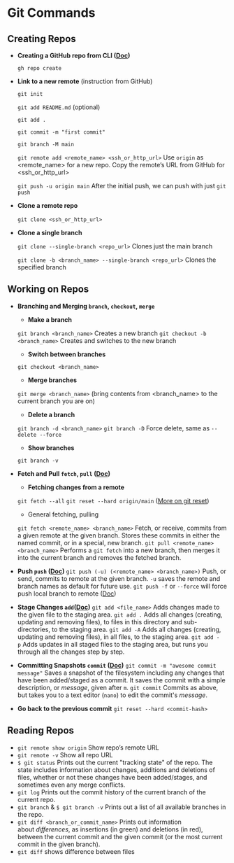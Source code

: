 # Git Commands

## Creating Repos

- **Creating a GitHub repo from CLI ([Doc](https://cli.github.com/manual/gh_repo_create))**
    
    `gh repo create`
    
- **Link to a new remote** (instruction from GitHub)
    
    `git init`
    
    `git add README.md` (optional)
    
    `git add .`
    
    `git commit -m "first commit"`
    
    `git branch -M main`
    
    `git remote add <remote_name> <ssh_or_http_url>` Use `origin` as <remote_name> for a new repo. Copy the remote’s URL from GitHub for <ssh_or_http_url>
    
    `git push -u origin main` After the initial push, we can push with just `git push`
    
- **Clone a remote repo**
    
    `git clone <ssh_or_http_url>` 
    
- **Clone a single branch**
 
    `git clone --single-branch <repo_url>`  Clones just the main branch

    `git clone -b <branch_name> --single-branch <repo_url>` Clones the specified branch
    
    

## Working on Repos

- **Branching and Merging `branch`, `checkout`, `merge`**
    
    - **Make a branch**
    
    `git branch <branch_name>` Creates a new branch
    `git checkout -b <branch_name>` Creates and switches to the new branch
    
    - **Switch between branches**
    
    `git checkout <branch_name>`
    
    - **Merge branches**
    
    `git merge <branch_name>` (bring contents from <branch_name> to the current branch you are on)
    
    - **Delete a branch**
    
    `git branch -d <branch_name>`
    `git branch -D` Force delete, same as `--delete --force`
    
    - **Show branches**
    
    `git branch -v`


- **Fetch and Pull `fetch`, `pull` ([Doc](https://github.com/git-guides/git-pull))**
    
    - **Fetching changes from a remote** 
    
    `git fetch --all`
    `git reset --hard origin/main` ([More on git reset](https://github.com/git-guides/git-pull#undo-a-git-pull))
    
    - General fetching, pulling
    
    `git fetch <remote_name> <branch_name>` Fetch, or receive, commits from a given remote at the given branch. Stores these commits in either the named commit, or in a special, new branch.
    `git pull <remote_name> <branch_name>` Performs a `git fetch` into a new branch, then merges it into the current branch and removes the fetched branch.


- **Push `push` ([Doc](https://github.com/git-guides/git-push))**
    `git push (-u) (<remote_name> <branch_name>)` Push, or send, commits to remote at the given branch. `-u` saves the remote and branch names as default for future use.
    `git push -f` or `--force` will force push local branch to remote ([Doc](https://www.freecodecamp.org/news/git-push-to-remote-branch-how-to-push-a-local-branch-to-origin/))
- **Stage Changes `add`([Doc](https://github.com/git-guides/git-add))**
    `git add <file_name>` Adds changes made to the given file to the staging area.
    `git add .` Adds all changes (creating, updating and removing files), to files in this directory and sub-directories, to the staging area.
    `git add -A` Adds all changes (creating, updating and removing files), in all files, to the staging area.
    `git add -p` Adds updates in all staged files to the staging area, but runs you through all the changes step by step.
- **Committing Snapshots `commit` ([Doc](https://www.notion.so/Git-Commands-29ecead64aee4a3da088c9e6b3168354))**
    `git commit -m "awesome commit message"` Saves a snapshot of the filesystem including any changes that have been added/staged as a commit. It saves the commit with a simple description, or *message*, given after `m`.
    `git commit` Commits as above, but takes you to a text editor (`nano`) to edit the commit's *message*.
- **Go back to the previous commit**
    `git reset --hard <commit-hash>`

## Reading Repos

- `git remote show origin` Show repo’s remote URL
- `git remote -v` Show all repo URL
- `$ git status` Prints out the current "tracking state" of the repo. The state includes information about changes, additions and deletions of files, whether or not these changes have been added/stages, and sometimes even any merge conflicts.
- `git log` Prints out the commit history of the current branch of the current repo.
- `git branch` & `$ git branch -v` Prints out a list of all available branches in the repo.
- `git diff <branch_or_commit_name>` Prints out information about *differences*, as insertions (in green) and deletions (in red), between the current commit and the given commit (or the most current commit in the given branch).
- `git diff` shows difference between files
